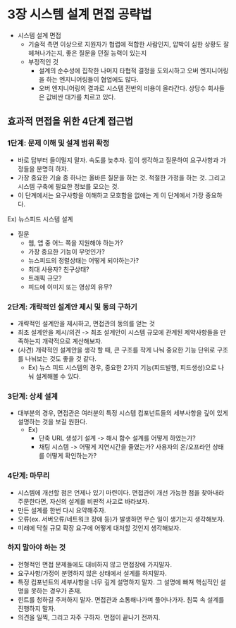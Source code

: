 # 3장 시스템 설계 면접 공략법

- 시스템 설계 면접
  - 기술적 측면 이상으로 지원자가 협렵에 적합한 사람인지, 압박이 심한 상황도 잘 헤쳐나가는지, 좋은 질문을 던질 능력이 있는지
  - 부정적인 것
    - 설계의 순수성에 집착한 나머지 타협적 결정을 도외시하고 오버 엔지니어링을 하는 엔지니어링들이 협업에도 많다.
    - 오버 엔지니어링의 결과로 시스템 전반의 비용이 올라간다. 상당수 회사들은 값비싼 대가를 치르고 있다.

## 효과적 면접을 위한 4단계 접근법

### 1단계: 문제 이해 및 설계 범위 확정

- 바로 답부터 들이밀지 말자. 속도를 늦추자. 깊이 생각하고 질문하여 요구사항과 가정들을 분명히 하자.
- 가장 중요한 기술 중 하나는 올바른 질문을 하는 것. 적절한 가정을 하는 것. 그리고 시스템 구축에 필요한 정보를 모으는 것.
- 이 단계에서는 요구사항을 이해하고 모호함을 없애는 게 이 단계에서 가장 중요하다.

Ex) 뉴스피드 시스템 설계
- 질문
  - 웹, 앱 중 어느 쪽을 지원해야 하는가?
  - 가장 중요한 기능이 무엇인가?
  - 뉴스피드의 정렬상태는 어떻게 되야하는가?
  - 최대 사용자? 친구상태?
  - 트래픽 규모?
  - 피드에 이미지 또는 영상의 유무?


### 2단계: 개략적인 설계안 제시 및 동의 구하기

- 개략적인 설계안을 제시하고, 면접관의 동의를 얻는 것
- 최초 설계안을 제시/의견 -> 최초 설계안이 시스템 규모에 관계된 제약사항들을 만족하는지 개략적으로 계산해보자.
- (사견) 개략적인 설계안을 생각 할 때, 큰 구조를 작게 나눠 중요한 기능 단위로 구조를 나눠보는 것도 좋을 것 같다.
  - Ex) 뉴스 피드 시스템의 경우, 중요한 2가지 기능(피드발행, 피드생성)으로 나눠 설계해볼 수 있다.

### 3단계: 상세 설계

- 대부분의 경우, 면접관은 여러분의 특정 시스템 컴포넌트들의 세부사항을 깊이 있게 설명하는 것을 보길 원한다.
  - Ex)
    - 단축 URL 생성기 설계 -> 해시 함수 설계를 어떻게 하였는가?
    - 채팅 시스템 -> 어떻게 지연시간을 줄였는가? 사용자의 온/오프라인 상태를 어떻게 확인하는가?

### 4단계: 마무리

- 시스템에 개선할 점은 언제나 있기 마련이다. 면접관이 개선 가능한 점을 찾아내라 주문한다면, 자신의 설계를 비판적 사고로 바라보자.
- 만든 설계를 한번 다시 요약해주자.
- 오류(ex. 서버오류/네트워크 장애 등)가 발생하면 무슨 일이 생기는지 생각해보자.
- 미래에 닥칠 규모 확장 요구에 어떻게 대처할 것인지 생각해보자.


### 하지 말아야 하는 것

- 전형적인 면접 문제들에도 대비하지 않고 면접장에 가지말자.
- 요구사항/가정이 분명하지 않은 상태에서 설계를 하지말자.
- 특정 컴포넌트의 세부사항을 너무 깊게 설명하지 말자. 그 설명에 빠져 핵심적인 설명을 못하는 경우가 존재.
- 힌트를 청하길 주저하지 말자. 면접관과 소통해나가며 풀어나가자. 침묵 속 설계를 진행하지 말자.
- 의견을 일찍, 그리고 자주 구하자. 면접이 끝나기 전까지.